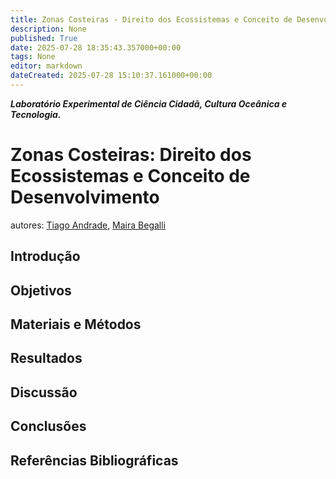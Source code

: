 ```yaml
---
title: Zonas Costeiras - Direito dos Ecossistemas e Conceito de Desenvolvimento
description: None
published: True
date: 2025-07-28 18:35:43.357000+00:00
tags: None
editor: markdown
dateCreated: 2025-07-28 15:10:37.161000+00:00
---
```


***Laboratório Experimental de Ciência Cidadã, Cultura Oceânica e Tecnologia.***


# Zonas Costeiras: Direito dos Ecossistemas e Conceito de Desenvolvimento
autores: [Tiago Andrade](http://lattes.cnpq.br/8753419609363897), [Maira Begalli](http://lattes.cnpq.br/4559907236737788)


## Introdução




## Objetivos




## Materiais e Métodos




## Resultados



## Discussão



## Conclusões


## Referências Bibliográficas